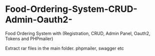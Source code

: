 # Food-Ordering-System-CRUD-Admin-Oauth2-
Food Ordering System with (Registration, CRUD, Admin Panel, Oauth2, Tokens and PHPmailer)


Extract rar files in the main folder.
phpmailer, swagger etc

